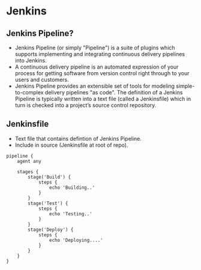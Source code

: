 # Jenkins

## Jenkins Pipeline?

- Jenkins Pipeline (or simply "Pipeline") is a suite of plugins which supports implementing and integrating continuous delivery pipelines into Jenkins.
- A continuous delivery pipeline is an automated expression of your process for getting software from version control right through to your users and customers.
- Jenkins Pipeline provides an extensible set of tools for modeling simple-to-complex delivery pipelines "as code". The definition of a Jenkins Pipeline is typically written into a text file (called a Jenkinsfile) which in turn is checked into a project’s source control repository.

## Jenkinsfile

- Text file that contains defintion of Jenkins Pipeline.
- Include in source (Jenkinsfile at root of repo).

```
pipeline {
    agent any

    stages {
        stage('Build') {
            steps {
                echo 'Building..'
            }
        }
        stage('Test') {
            steps {
                echo 'Testing..'
            }
        }
        stage('Deploy') {
            steps {
                echo 'Deploying....'
            }
        }
    }
}
```

